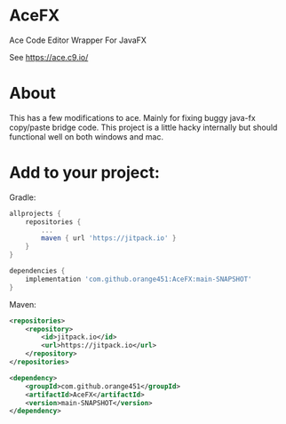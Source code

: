 # AceFX
Ace Code Editor Wrapper For JavaFX

See https://ace.c9.io/

# About

This has a few modifications to ace. Mainly for fixing buggy java-fx copy/paste bridge code. This project is a little hacky internally but should functional well on both windows and mac.


# Add to your project:
Gradle:
```gradle
allprojects {
	repositories {
		...
		maven { url 'https://jitpack.io' }
	}
}

dependencies {
	implementation 'com.github.orange451:AceFX:main-SNAPSHOT'
}
```


Maven:
```xml
<repositories>
	<repository>
	    <id>jitpack.io</id>
	    <url>https://jitpack.io</url>
	</repository>
</repositories>

<dependency>
    <groupId>com.github.orange451</groupId>
    <artifactId>AceFX</artifactId>
    <version>main-SNAPSHOT</version>
</dependency>
```

